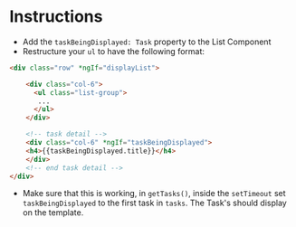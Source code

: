 # Instructions

* Add the `taskBeingDisplayed: Task` property to the List Component
* Restructure your `ul` to have the following format:
```html
<div class="row" *ngIf="displayList">

    <div class="col-6">
      <ul class="list-group">
       ...
      </ul>
    </div>

    <!-- task detail -->
    <div class="col-6" *ngIf="taskBeingDisplayed">
    <h4>{{taskBeingDisplayed.title}}</h4>
    </div>
    <!-- end task detail -->
</div>
```
* Make sure that this is working, in `getTasks()`, inside the `setTimeout` set `taskBeingDisplayed` to the first task in `tasks`. The Task's should display on the template. 
